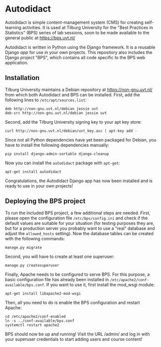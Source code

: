 Autodidact
==========

Autodidact is simple content-management system (CMS) for creating
self-learning activities. It is used at Tilburg University for the
"Best Practices in Statistics" (BPS) series of lab sessions, soon to
be made available to the general public at https://bps.uvt.nl/

Autodidact is written in Python using the Django framework. It is a
reusable Django *app* for use in your own projects. This repository
also includes the Django *project* "BPS", which contains all code
specific to the BPS web application.

Installation
------------

Tilburg University maintains a Debian repository at
https://non-gnu.uvt.nl/ from which both Autodidact and BPS can be
installed. First, add the following lines to `/etc/apt/sources.list`:

    deb http://non-gnu.uvt.nl/debian jessie uvt
    deb-src http://non-gnu.uvt.nl/debian jessie uvt

Second, add the Tilburg University signing key to your apt key store:

    curl http://non-gnu.uvt.nl/debian/uvt_key.asc | apt-key add -

Since not all Python dependencies have yet been packaged
for Debian, you have to install the following dependencies manually:

    pip install django-admin-sortable django-cleanup

Now you can install the `autodidact` package with `apt-get`:

    apt-get install autodidact

Congratulations, the Autodidact Django app has now been installed and
is ready to use in your own projects!

Deploying the BPS project
-------------------------

To run the included BPS project, a few additional steps are
needed. First, please open the configuration file
`/etc/bps/config.ini` and check if the default values are suitable for
your situation (for testing purposes they are, but for a production
server you probably want to use a "real" database and adjust the
`allowed_hosts` setting). Now the database tables can be created with
the following commands:

    manage.py migrate

Second, you will have to create at least one superuser:

    manage.py createsuperuser

Finally, Apache needs to be configured to serve BPS. For this purpose,
a basic configuration file has already been installed in
`/etc/apache2/conf-available/bps.conf`. If you want to use it, first
install the mod_wsgi module:

    apt-get install libapache2-mod-wsgi

Then, all you need to do is enable the BPS configuration and restart
Apache:

    cd /etc/apache2/conf-enabled
    ln -s ../conf-available/bps.conf
    systemctl restart apache2

BPS should now be up and running! Visit the URL /admin/ and log in
with your superuser credentials to start adding users and course
content!
